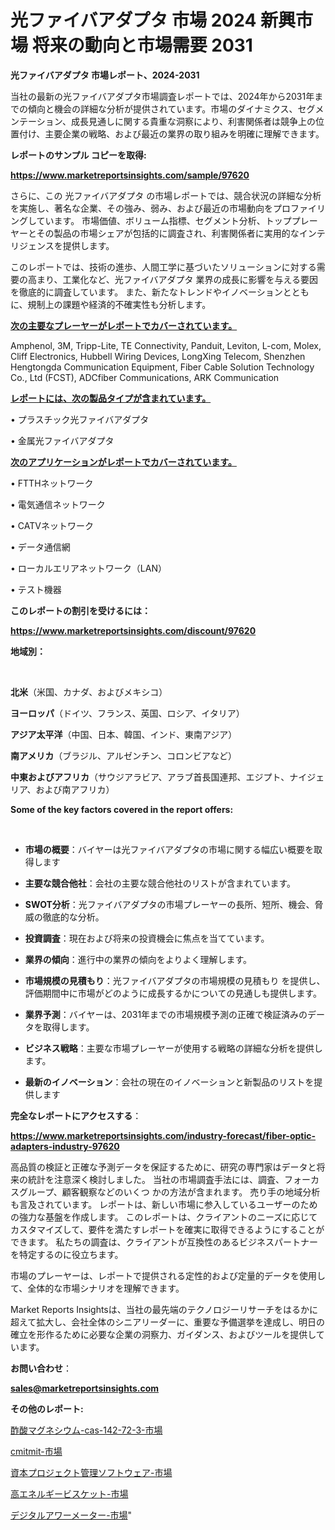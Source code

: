 # 光ファイバアダプタ 市場 2024 新興市場 将来の動向と市場需要 2031

<strong>光ファイバアダプタ 市場レポート、2024-2031</strong>

当社の最新の光ファイバアダプタ市場調査レポートでは、2024年から2031年までの傾向と機会の詳細な分析が提供されています。市場のダイナミクス、セグメンテーション、成長見通しに関する貴重な洞察により、利害関係者は競争上の位置付け、主要企業の戦略、および最近の業界の取り組みを明確に理解できます。



<strong>レポートのサンプル コピーを取得:</strong> <a href=https://www.marketreportsinsights.com/sample/97620>

<strong><u>https://www.marketreportsinsights.com/sample/97620</u></strong></a>

さらに、この 光ファイバアダプタ の市場レポートでは、競合状況の詳細な分析を実施し、著名な企業、その強み、弱み、および最近の市場動向をプロファイリングしています。 市場価値、ボリューム指標、セグメント分析、トッププレーヤーとその製品の市場シェアが包括的に調査され、利害関係者に実用的なインテリジェンスを提供します。

このレポートでは、技術の進歩、人間工学に基づいたソリューションに対する需要の高まり、工業化など、光ファイバアダプタ 業界の成長に影響を与える要因を徹底的に調査しています。 また、新たなトレンドやイノベーションとともに、規制上の課題や経済的不確実性も分析します。



<strong><u>次の主要なプレーヤーがレポートでカバーされています。</u></strong>

Amphenol, 3M, Tripp-Lite, TE Connectivity, Panduit, Leviton, L-com, Molex, Cliff Electronics, Hubbell Wiring Devices, LongXing Telecom, Shenzhen Hengtongda Communication Equipment, Fiber Cable Solution Technology Co., Ltd (FCST), ADCfiber Communications, ARK Communication



<strong><u><b>レポートには、次の製品タイプが含まれています。</b></u></strong>

• プラスチック光ファイバアダプタ

• 金属光ファイバアダプタ



<strong><u><b>次のアプリケーションがレポートでカバーされています。</b></u></strong>

• FTTHネットワーク

• 電気通信ネットワーク

• CATVネットワーク

• データ通信網

• ローカルエリアネットワーク（LAN）

• テスト機器



<strong><b>このレポートの割引を受けるには：</b></strong>

<a href=https://www.marketreportsinsights.com/discount/97620>

<strong><u>https://www.marketreportsinsights.com/discount/97620</u></strong></a>



<strong>地域別：</strong>

<strong> </strong>



<strong>北米</strong>（米国、カナダ、およびメキシコ）



<strong>ヨーロッパ</strong>（ドイツ、フランス、英国、ロシア、イタリア）



<strong>アジア太平洋</strong>（中国、日本、韓国、インド、東南アジア）



<strong>南アメリカ</strong>（ブラジル、アルゼンチン、コロンビアなど）



<strong>中東およびアフリカ</strong>（サウジアラビア、アラブ首長国連邦、エジプト、ナイジェリア、および南アフリカ）



<strong>Some of the key factors covered in the report offers:</strong>

<strong> </strong>
<ul>
  <li>

<strong>市場の概要</strong>：バイヤーは光ファイバアダプタの市場に関する幅広い概要を取得します</li>
  <li>

<strong>主要な競合他社</strong>：会社の主要な競合他社のリストが含まれています。</li>
  <li>

<strong>SWOT分析</strong>：光ファイバアダプタの市場プレーヤーの長所、短所、機会、脅威の徹底的な分析。</li>
  <li>

<strong>投資調査</strong>：現在および将来の投資機会に焦点を当てています。</li>
  <li>

<strong>業界の傾向</strong>：進行中の業界の傾向をよりよく理解します。</li>
  <li>

<strong>市場規模の見積もり</strong>：光ファイバアダプタの市場規模の見積もり を提供し、評価期間中に市場がどのように成長するかについての見通しも提供します。</li>
  <li>

<strong>業界予測</strong>：バイヤーは、2031年までの市場規模予測の正確で検証済みのデータを取得します。</li>
  <li>

<strong>ビジネス戦略</strong>：主要な市場プレーヤーが使用する戦略の詳細な分析を提供します。</li>
  <li>

<strong>最新のイノベーション</strong>：会社の現在のイノベーションと新製品のリストを提供します</li>
</ul>


<strong>完全なレポートにアクセスする</strong>：

<a href=https://www.marketreportsinsights.com/industry-forecast/fiber-optic-adapters-industry-97620>

<strong><u>https://www.marketreportsinsights.com/industry-forecast/fiber-optic-adapters-industry-97620</u></strong></a>

高品質の検証と正確な予測データを保証するために、研究の専門家はデータと将来の統計を注意深く検討しました。 当社の市場調査手法には、調査、フォーカスグループ、顧客観察などのいくつ かの方法が含まれます。 売り手の地域分析も言及されています。 レポートは、新しい市場に参入しているユーザーのための強力な基盤を作成します。 このレポートは、クライアントのニーズに応じてカスタマイズして、要件を満たすレポートを確実に取得できるようにすることができます。 私たちの調査は、クライアントが互換性のあるビジネスパートナーを特定するのに役立ちます。

市場のプレーヤーは、レポートで提供される定性的および定量的データを使用して、全体的な市場シナリオを理解できます。

Market Reports Insightsは、当社の最先端のテクノロジーリサーチをはるかに超えて拡大し、会社全体のシニアリーダーに、重要な予備選挙を達成し、明日の確立を形作るために必要な企業の洞察力、ガイダンス、およびツールを提供しています。



<strong><b>お問い合わせ</b></strong>：

<a href=mailto:sales@marketreportsinsights.com>

<strong><u>sales@marketreportsinsights.com</u></strong></a>



<strong>その他のレポート:</strong>

<a href=https://www.linkedin.com/pulse/酢酸マグネシウム-cas-142-72-3-市場-2023-競争分析と事業成長-umrpf/>酢酸マグネシウム-cas-142-72-3-市場</a>

<a href=https://www.linkedin.com/pulse/cmitmit-市場-2023-競争分析と事業成長-2030-data-dive-discoveries-24-analysis-6vukf/>cmitmit-市場</a>

<a href=https://www.linkedin.com/pulse/資本プロジェクト管理ソフトウェア-市場-2023-収益と成長ドライバー-upq3f/>資本プロジェクト管理ソフトウェア-市場</a>

<a href=https://www.linkedin.com/pulse/高エネルギービスケット-市場-2030-年までの需要に焦点を当てた-2023-年調査レポート-pr-news-hub-t3ebf/>高エネルギービスケット-市場</a>

<a href=https://www.linkedin.com/pulse/デジタルアワーメーター-市場-2023-収益と成長ドライバー-2030-dshhf/>デジタルアワーメーター-市場</a>"
